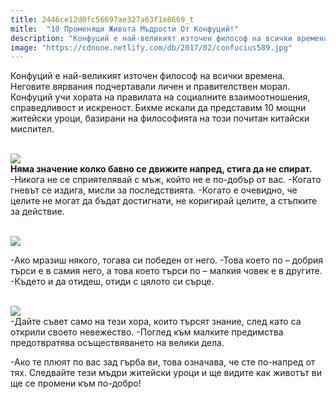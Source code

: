 ```yaml
---
title: 2446ce12d0fc56697ae327a63f1e8669_t
mitle:  "10 Променящи Живота Мъдрости От Конфуций!"
description: "Конфуций е най-великият източен философ на всички времена. Неговите вярвания подчертавали личен и правителствен морал. Конфуций учи хората на правилата на социалн"
image: "https://cdnone.netlify.com/db/2017/02/confucius589.jpg"
---
```


 <p>Конфуций е най-великият източен философ на всички времена. Неговите вярвания подчертавали личен и правителствен морал. Конфуций учи хората на правилата на социалните взаимоотношения, справедливост и искреност. Бихме искали да представим 10 мощни житейски уроци, базирани на философията на този почитан китайски мислител.</p>       <p> <br/><img src="https://cdnone.netlify.com/db/2017/02/confucius589.jpg"/><br/> <strong>Няма значение колко бавно се движите напред, стига да не спират.</strong> -Никога не се сприятелявай с мъж, който не е по-добър от вас. -Когато гневът се издига, мисли за последствията. -Когато е очевидно, че целите не могат да бъдат достигнати, не коригирай целите, а стъпките за действие.</p> <p> <br/><img src="https://cdnone.netlify.com/db/2017/02/seo-s.jpg"/><br/></p> <p> -Ако мразиш някого, тогава си победен от него. -Това което по – добрия търси е в самия него, а това което търси по – малкия човек е в другите. -Където и да отидеш, отиди с цялото си сърце.</p>      <p> <br/><img src="https://cdnone.netlify.com/db/2017/02/follow-your-heart-print.jpg"/><br/> -Дайте съвет само на тези хора, които търсят знание, след като са открили своето невежество. -Поглед към малките предимства предотвратява осъществяването на велики дела.</p> <p> -Ако те плюят по вас зад гърба ви, това означава, че сте по-напред от тях. Следвайте тези мъдри житейски уроци и ще видите как животът ви ще се промени към по-добро!</p>       